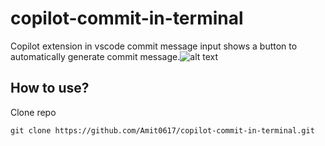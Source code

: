 # copilot-commit-in-terminal
Copilot extension in vscode commit message input shows a button to automatically generate commit message.![alt text](copilot-commit.gif)

## How to use?
Clone repo
```
git clone https://github.com/Amit0617/copilot-commit-in-terminal.git
```

